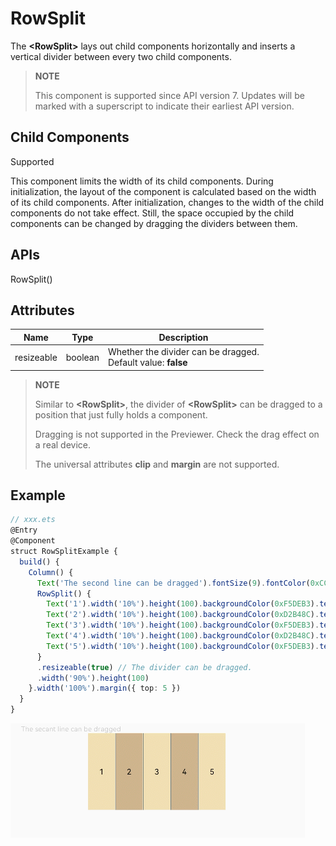 # RowSplit

The **\<RowSplit>** lays out child components horizontally and inserts a vertical divider between every two child components.

>  **NOTE**
>
> This component is supported since API version 7. Updates will be marked with a superscript to indicate their earliest API version.

## Child Components

Supported

This component limits the width of its child components. During initialization, the layout of the component is calculated based on the width of its child components. After initialization, changes to the width of the child components do not take effect. Still, the space occupied by the child components can be changed by dragging the dividers between them.
## APIs

RowSplit()


## Attributes

| Name| Type| Description|
| -------- | -------- | -------- |
| resizeable | boolean | Whether the divider can be dragged.<br>Default value: **false** |

>  **NOTE**
>
> Similar to **\<RowSplit>**, the divider of **\<RowSplit>** can be dragged to a position that just fully holds a component.
> 
> Dragging is not supported in the Previewer. Check the drag effect on a real device.
>
> The universal attributes **clip** and **margin** are not supported.


## Example

```ts
// xxx.ets
@Entry
@Component
struct RowSplitExample {
  build() {
    Column() {
      Text('The second line can be dragged').fontSize(9).fontColor(0xCCCCCC).width('90%')
      RowSplit() {
        Text('1').width('10%').height(100).backgroundColor(0xF5DEB3).textAlign(TextAlign.Center)
        Text('2').width('10%').height(100).backgroundColor(0xD2B48C).textAlign(TextAlign.Center)
        Text('3').width('10%').height(100).backgroundColor(0xF5DEB3).textAlign(TextAlign.Center)
        Text('4').width('10%').height(100).backgroundColor(0xD2B48C).textAlign(TextAlign.Center)
        Text('5').width('10%').height(100).backgroundColor(0xF5DEB3).textAlign(TextAlign.Center)
      }
      .resizeable(true) // The divider can be dragged.
      .width('90%').height(100)
    }.width('100%').margin({ top: 5 })
  }
}
```

![en-us_image_0000001212058482](figures/en-us_image_0000001212058482.gif)
